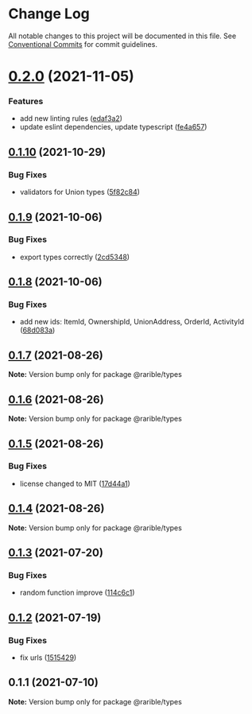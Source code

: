 # Change Log

All notable changes to this project will be documented in this file.
See [Conventional Commits](https://conventionalcommits.org) for commit guidelines.

# [0.2.0](https://github.com/rariblecom/ts-common/compare/@rarible/types@0.1.10...@rarible/types@0.2.0) (2021-11-05)


### Features

* add new linting rules ([edaf3a2](https://github.com/rariblecom/ts-common/commit/edaf3a2a01dc93289d3b423f933d326e86205763))
* update eslint dependencies, update typescript ([fe4a657](https://github.com/rariblecom/ts-common/commit/fe4a657a876d72d209ad4dc59c0a59b53f23212a))





## [0.1.10](https://github.com/rariblecom/ts-common/compare/@rarible/types@0.1.9...@rarible/types@0.1.10) (2021-10-29)


### Bug Fixes

* validators for Union types ([5f82c84](https://github.com/rariblecom/ts-common/commit/5f82c84f6beecaadf69a33a6fbcd49a499afa43a))





## [0.1.9](https://github.com/rariblecom/ts-common/compare/@rarible/types@0.1.8...@rarible/types@0.1.9) (2021-10-06)


### Bug Fixes

* export types correctly ([2cd5348](https://github.com/rariblecom/ts-common/commit/2cd5348c5cc1614bdf6e03d6081418969230a884))





## [0.1.8](https://github.com/rariblecom/ts-common/compare/@rarible/types@0.1.7...@rarible/types@0.1.8) (2021-10-06)


### Bug Fixes

* add new ids: ItemId, OwnershipId, UnionAddress, OrderId, ActivityId ([68d083a](https://github.com/rariblecom/ts-common/commit/68d083ae76eea5f167997b973fa64399e920a2f8))





## [0.1.7](https://github.com/rariblecom/ts-common/compare/@rarible/types@0.1.6...@rarible/types@0.1.7) (2021-08-26)

**Note:** Version bump only for package @rarible/types





## [0.1.6](https://github.com/rariblecom/ts-common/compare/@rarible/types@0.1.5...@rarible/types@0.1.6) (2021-08-26)

**Note:** Version bump only for package @rarible/types





## [0.1.5](https://github.com/rariblecom/ts-common/compare/@rarible/types@0.1.4...@rarible/types@0.1.5) (2021-08-26)


### Bug Fixes

* license changed to MIT ([17d44a1](https://github.com/rariblecom/ts-common/commit/17d44a1225c507c6a4c8b1f4bcf8878c43c211b2))





## [0.1.4](https://github.com/rariblecom/ts-common/compare/@rarible/types@0.1.3...@rarible/types@0.1.4) (2021-08-26)

**Note:** Version bump only for package @rarible/types





## [0.1.3](https://github.com/rariblecom/ts-common/compare/@rarible/types@0.1.2...@rarible/types@0.1.3) (2021-07-20)


### Bug Fixes

* random function improve ([114c6c1](https://github.com/rariblecom/ts-common/commit/114c6c1444f19b76feff63316c76993088d3fc6a))





## [0.1.2](https://github.com/rariblecom/ts-common/compare/@rarible/types@0.1.1...@rarible/types@0.1.2) (2021-07-19)


### Bug Fixes

* fix urls ([1515429](https://github.com/rariblecom/ts-common/commit/1515429ebd0d79920ddb586ab276ea4625d8973e))





## 0.1.1 (2021-07-10)

**Note:** Version bump only for package @rarible/types
